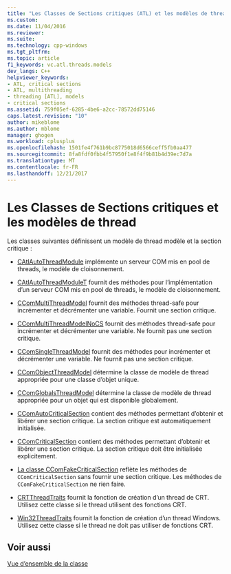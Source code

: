 ```yaml
---
title: "Les Classes de Sections critiques (ATL) et les modèles de thread | Documents Microsoft"
ms.custom: 
ms.date: 11/04/2016
ms.reviewer: 
ms.suite: 
ms.technology: cpp-windows
ms.tgt_pltfrm: 
ms.topic: article
f1_keywords: vc.atl.threads.models
dev_langs: C++
helpviewer_keywords:
- ATL, critical sections
- ATL, multithreading
- threading [ATL], models
- critical sections
ms.assetid: 759f05ef-6285-4be6-a2cc-78572dd75146
caps.latest.revision: "10"
author: mikeblome
ms.author: mblome
manager: ghogen
ms.workload: cplusplus
ms.openlocfilehash: 1501fe4f761b9bc8775018d6566ceff5fb0aa477
ms.sourcegitcommit: 8fa8fdf0fbb4f57950f1e8f4f9b81b4d39ec7d7a
ms.translationtype: MT
ms.contentlocale: fr-FR
ms.lasthandoff: 12/21/2017
---
```

# <a name="threading-models-and-critical-sections-classes"></a>Les Classes de Sections critiques et les modèles de thread
Les classes suivantes définissent un modèle de thread modèle et la section critique :  
  
-   [CAtlAutoThreadModule](../atl/reference/catlautothreadmodule-class.md) implémente un serveur COM mis en pool de threads, le modèle de cloisonnement.  
  
-   [CAtlAutoThreadModuleT](../atl/reference/catlautothreadmodulet-class.md) fournit des méthodes pour l’implémentation d’un serveur COM mis en pool de threads, le modèle de cloisonnement.  
  
-   [CComMultiThreadModel](../atl/reference/ccommultithreadmodel-class.md) fournit des méthodes thread-safe pour incrémenter et décrémenter une variable. Fournit une section critique.  
  
-   [CComMultiThreadModelNoCS](../atl/reference/ccommultithreadmodelnocs-class.md) fournit des méthodes thread-safe pour incrémenter et décrémenter une variable. Ne fournit pas une section critique.  
  
-   [CComSingleThreadModel](../atl/reference/ccomsinglethreadmodel-class.md) fournit des méthodes pour incrémenter et décrémenter une variable. Ne fournit pas une section critique.  
  
-   [CComObjectThreadModel](../atl/reference/atl-typedefs.md#ccomobjectthreadmodel) détermine la classe de modèle de thread appropriée pour une classe d’objet unique.  
  
-   [CComGlobalsThreadModel](../atl/reference/atl-typedefs.md#ccomglobalsthreadmodel) détermine la classe de modèle de thread appropriée pour un objet qui est disponible globalement.  
  
-   [CComAutoCriticalSection](../atl/reference/ccomautocriticalsection-class.md) contient des méthodes permettant d’obtenir et libérer une section critique. La section critique est automatiquement initialisée.  
  
-   [CComCriticalSection](../atl/reference/ccomcriticalsection-class.md) contient des méthodes permettant d’obtenir et libérer une section critique. La section critique doit être initialisée explicitement.  
  
-   [La classe CComFakeCriticalSection](../atl/reference/ccomfakecriticalsection-class.md) reflète les méthodes de `CComCriticalSection` sans fournir une section critique. Les méthodes de `CComFakeCriticalSection` ne rien faire.  
  
-   [CRTThreadTraits](../atl/reference/crtthreadtraits-class.md) fournit la fonction de création d’un thread de CRT. Utilisez cette classe si le thread utilisent des fonctions CRT.  
  
-   [Win32ThreadTraits](../atl/reference/win32threadtraits-class.md) fournit la fonction de création d’un thread Windows. Utilisez cette classe si le thread ne doit pas utiliser de fonctions CRT.  
  
## <a name="see-also"></a>Voir aussi  
 [Vue d’ensemble de la classe](../atl/atl-class-overview.md)

